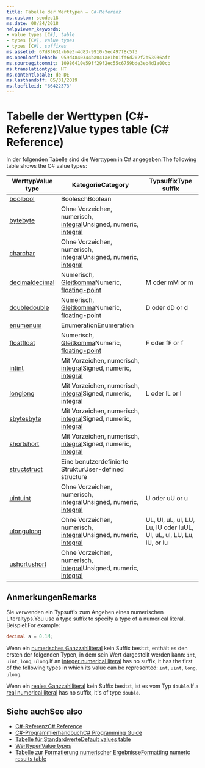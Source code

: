 ```yaml
---
title: Tabelle der Werttypen – C#-Referenz
ms.custom: seodec18
ms.date: 08/24/2018
helpviewer_keywords:
- value types [C#], table
- types [C#], value types
- types [C#], suffixes
ms.assetid: 67d8f631-b6e3-4d83-9910-5ec497f8c5f3
ms.openlocfilehash: 959d4840344ba041ae1b01fd6d202f2b53936afc
ms.sourcegitcommit: 10986410e59ff29f2ec55c6759bde3eb4d1a00cb
ms.translationtype: HT
ms.contentlocale: de-DE
ms.lasthandoff: 05/31/2019
ms.locfileid: "66422373"
---
```

# <a name="value-types-table-c-reference"></a><span data-ttu-id="fdf5a-102">Tabelle der Werttypen (C#-Referenz)</span><span class="sxs-lookup"><span data-stu-id="fdf5a-102">Value types table (C# Reference)</span></span>

<span data-ttu-id="fdf5a-103">In der folgenden Tabelle sind die Werttypen in C# angegeben:</span><span class="sxs-lookup"><span data-stu-id="fdf5a-103">The following table shows the C# value types:</span></span>

|<span data-ttu-id="fdf5a-104">Werttyp</span><span class="sxs-lookup"><span data-stu-id="fdf5a-104">Value type</span></span>|<span data-ttu-id="fdf5a-105">Kategorie</span><span class="sxs-lookup"><span data-stu-id="fdf5a-105">Category</span></span>|<span data-ttu-id="fdf5a-106">Typsuffix</span><span class="sxs-lookup"><span data-stu-id="fdf5a-106">Type suffix</span></span>|
|----------------|--------------|-----------------|
|[<span data-ttu-id="fdf5a-107">bool</span><span class="sxs-lookup"><span data-stu-id="fdf5a-107">bool</span></span>](bool.md)|<span data-ttu-id="fdf5a-108">Boolesch</span><span class="sxs-lookup"><span data-stu-id="fdf5a-108">Boolean</span></span>||
|[<span data-ttu-id="fdf5a-109">byte</span><span class="sxs-lookup"><span data-stu-id="fdf5a-109">byte</span></span>](byte.md)|<span data-ttu-id="fdf5a-110">Ohne Vorzeichen, numerisch, [integral](integral-types-table.md)</span><span class="sxs-lookup"><span data-stu-id="fdf5a-110">Unsigned, numeric, [integral](integral-types-table.md)</span></span>||
|[<span data-ttu-id="fdf5a-111">char</span><span class="sxs-lookup"><span data-stu-id="fdf5a-111">char</span></span>](char.md)|<span data-ttu-id="fdf5a-112">Ohne Vorzeichen, numerisch, [integral](integral-types-table.md)</span><span class="sxs-lookup"><span data-stu-id="fdf5a-112">Unsigned, numeric, [integral](integral-types-table.md)</span></span>||
|[<span data-ttu-id="fdf5a-113">decimal</span><span class="sxs-lookup"><span data-stu-id="fdf5a-113">decimal</span></span>](decimal.md)|<span data-ttu-id="fdf5a-114">Numerisch, [Gleitkomma](floating-point-types-table.md)</span><span class="sxs-lookup"><span data-stu-id="fdf5a-114">Numeric, [floating-point](floating-point-types-table.md)</span></span>|<span data-ttu-id="fdf5a-115">M oder m</span><span class="sxs-lookup"><span data-stu-id="fdf5a-115">M or m</span></span>|
|[<span data-ttu-id="fdf5a-116">double</span><span class="sxs-lookup"><span data-stu-id="fdf5a-116">double</span></span>](double.md)|<span data-ttu-id="fdf5a-117">Numerisch, [Gleitkomma](floating-point-types-table.md)</span><span class="sxs-lookup"><span data-stu-id="fdf5a-117">Numeric, [floating-point](floating-point-types-table.md)</span></span>|<span data-ttu-id="fdf5a-118">D oder d</span><span class="sxs-lookup"><span data-stu-id="fdf5a-118">D or d</span></span>|
|[<span data-ttu-id="fdf5a-119">enum</span><span class="sxs-lookup"><span data-stu-id="fdf5a-119">enum</span></span>](enum.md)|<span data-ttu-id="fdf5a-120">Enumeration</span><span class="sxs-lookup"><span data-stu-id="fdf5a-120">Enumeration</span></span>||
|[<span data-ttu-id="fdf5a-121">float</span><span class="sxs-lookup"><span data-stu-id="fdf5a-121">float</span></span>](float.md)|<span data-ttu-id="fdf5a-122">Numerisch, [Gleitkomma](floating-point-types-table.md)</span><span class="sxs-lookup"><span data-stu-id="fdf5a-122">Numeric, [floating-point](floating-point-types-table.md)</span></span>|<span data-ttu-id="fdf5a-123">F oder f</span><span class="sxs-lookup"><span data-stu-id="fdf5a-123">F or f</span></span>|
|[<span data-ttu-id="fdf5a-124">int</span><span class="sxs-lookup"><span data-stu-id="fdf5a-124">int</span></span>](int.md)|<span data-ttu-id="fdf5a-125">Mit Vorzeichen, numerisch, [integral](integral-types-table.md)</span><span class="sxs-lookup"><span data-stu-id="fdf5a-125">Signed, numeric, [integral](integral-types-table.md)</span></span>||
|[<span data-ttu-id="fdf5a-126">long</span><span class="sxs-lookup"><span data-stu-id="fdf5a-126">long</span></span>](long.md)|<span data-ttu-id="fdf5a-127">Mit Vorzeichen, numerisch, [integral](integral-types-table.md)</span><span class="sxs-lookup"><span data-stu-id="fdf5a-127">Signed, numeric, [integral](integral-types-table.md)</span></span>|<span data-ttu-id="fdf5a-128">L oder l</span><span class="sxs-lookup"><span data-stu-id="fdf5a-128">L or l</span></span>|
|[<span data-ttu-id="fdf5a-129">sbyte</span><span class="sxs-lookup"><span data-stu-id="fdf5a-129">sbyte</span></span>](sbyte.md)|<span data-ttu-id="fdf5a-130">Mit Vorzeichen, numerisch, [integral](integral-types-table.md)</span><span class="sxs-lookup"><span data-stu-id="fdf5a-130">Signed, numeric, [integral](integral-types-table.md)</span></span>||
|[<span data-ttu-id="fdf5a-131">short</span><span class="sxs-lookup"><span data-stu-id="fdf5a-131">short</span></span>](short.md)|<span data-ttu-id="fdf5a-132">Mit Vorzeichen, numerisch, [integral](integral-types-table.md)</span><span class="sxs-lookup"><span data-stu-id="fdf5a-132">Signed, numeric, [integral](integral-types-table.md)</span></span>||
|[<span data-ttu-id="fdf5a-133">struct</span><span class="sxs-lookup"><span data-stu-id="fdf5a-133">struct</span></span>](struct.md)|<span data-ttu-id="fdf5a-134">Eine benutzerdefinierte Struktur</span><span class="sxs-lookup"><span data-stu-id="fdf5a-134">User-defined structure</span></span>||
|[<span data-ttu-id="fdf5a-135">uint</span><span class="sxs-lookup"><span data-stu-id="fdf5a-135">uint</span></span>](uint.md)|<span data-ttu-id="fdf5a-136">Ohne Vorzeichen, numerisch, [integral](integral-types-table.md)</span><span class="sxs-lookup"><span data-stu-id="fdf5a-136">Unsigned, numeric, [integral](integral-types-table.md)</span></span>|<span data-ttu-id="fdf5a-137">U oder u</span><span class="sxs-lookup"><span data-stu-id="fdf5a-137">U or u</span></span>|
|[<span data-ttu-id="fdf5a-138">ulong</span><span class="sxs-lookup"><span data-stu-id="fdf5a-138">ulong</span></span>](ulong.md)|<span data-ttu-id="fdf5a-139">Ohne Vorzeichen, numerisch, [integral](integral-types-table.md)</span><span class="sxs-lookup"><span data-stu-id="fdf5a-139">Unsigned, numeric, [integral](integral-types-table.md)</span></span>|<span data-ttu-id="fdf5a-140">UL, Ul, uL, ul, LU, Lu, lU oder lu</span><span class="sxs-lookup"><span data-stu-id="fdf5a-140">UL, Ul, uL, ul, LU, Lu, lU, or lu</span></span>|
|[<span data-ttu-id="fdf5a-141">ushort</span><span class="sxs-lookup"><span data-stu-id="fdf5a-141">ushort</span></span>](ushort.md)|<span data-ttu-id="fdf5a-142">Ohne Vorzeichen, numerisch, [integral](integral-types-table.md)</span><span class="sxs-lookup"><span data-stu-id="fdf5a-142">Unsigned, numeric, [integral](integral-types-table.md)</span></span>||

## <a name="remarks"></a><span data-ttu-id="fdf5a-143">Anmerkungen</span><span class="sxs-lookup"><span data-stu-id="fdf5a-143">Remarks</span></span>

<span data-ttu-id="fdf5a-144">Sie verwenden ein Typsuffix zum Angeben eines numerischen Literaltyps.</span><span class="sxs-lookup"><span data-stu-id="fdf5a-144">You use a type suffix to specify a type of a numerical literal.</span></span> <span data-ttu-id="fdf5a-145">Beispiel:</span><span class="sxs-lookup"><span data-stu-id="fdf5a-145">For example:</span></span>

```csharp
decimal a = 0.1M;
```

<span data-ttu-id="fdf5a-146">Wenn ein [numerisches Ganzzahlliteral](~/_csharplang/spec/lexical-structure.md#integer-literals) kein Suffix besitzt, enthält es den ersten der folgenden Typen, in dem sein Wert dargestellt werden kann: `int`, `uint`, `long`, `ulong`.</span><span class="sxs-lookup"><span data-stu-id="fdf5a-146">If an [integer numerical literal](~/_csharplang/spec/lexical-structure.md#integer-literals) has no suffix, it has the first of the following types in which its value can be represented: `int`, `uint`, `long`, `ulong`.</span></span>

<span data-ttu-id="fdf5a-147">Wenn ein [reales Ganzzahlliteral](~/_csharplang/spec/lexical-structure.md#real-literals) kein Suffix besitzt, ist es vom Typ `double`.</span><span class="sxs-lookup"><span data-stu-id="fdf5a-147">If a [real numerical literal](~/_csharplang/spec/lexical-structure.md#real-literals) has no suffix, it's of type `double`.</span></span>

## <a name="see-also"></a><span data-ttu-id="fdf5a-148">Siehe auch</span><span class="sxs-lookup"><span data-stu-id="fdf5a-148">See also</span></span>

- [<span data-ttu-id="fdf5a-149">C#-Referenz</span><span class="sxs-lookup"><span data-stu-id="fdf5a-149">C# Reference</span></span>](../index.md)
- [<span data-ttu-id="fdf5a-150">C#-Programmierhandbuch</span><span class="sxs-lookup"><span data-stu-id="fdf5a-150">C# Programming Guide</span></span>](../../programming-guide/index.md)
- [<span data-ttu-id="fdf5a-151">Tabelle für Standardwerte</span><span class="sxs-lookup"><span data-stu-id="fdf5a-151">Default values table</span></span>](default-values-table.md)
- [<span data-ttu-id="fdf5a-152">Werttypen</span><span class="sxs-lookup"><span data-stu-id="fdf5a-152">Value types</span></span>](value-types.md)
- [<span data-ttu-id="fdf5a-153">Tabelle zur Formatierung numerischer Ergebnisse</span><span class="sxs-lookup"><span data-stu-id="fdf5a-153">Formatting numeric results table</span></span>](formatting-numeric-results-table.md)
